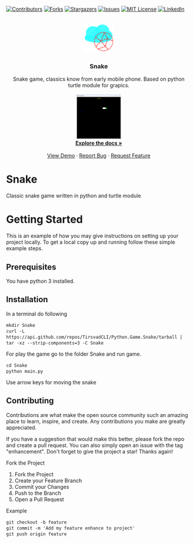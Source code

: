 [![Contributors][contributors-shield]][contributors-url]
[![Forks][forks-shield]][forks-url]
[![Stargazers][stars-shield]][stars-url]
[![Issues][issues-shield]][issues-url]
[![MIT License][license-shield]][license-url]
[![LinkedIn][linkedin-shield]][linkedin-url]


<!-- PROJECT LOGO -->
<br />
<div align="center">
  <a href="https://github.com/TirsvadCLI/Python.Game.Snake">
    <img src="images/logo.png" alt="Logo" width="80" height="80">
  </a>

  <h3 align="center">Snake</h3>

  <p align="center">
    Snake game, classics know from early mobile phone. Based on python turtle module for grapics.
    <br />
    <br />
    <a href="https://github.com/TirsvadCLI/Python.Game.Snake/blob/main/images/snake01.png">
      <img src="images/snake01.png" alt="Logo" width="120" height="120">
    </a>
    <br />
    <a href="https://github.com/TirsvadCLI/Python.Game.Snake"><strong>Explore the docs »</strong></a>
    <br />
    <br />
    <a href="https://github.com/TirsvadCLI/Python.Game.Snake">View Demo</a>
    ·
    <a href="https://github.com/TirsvadCLI/Python.Game.Snake/issues/new?labels=bug&template=bug-report---.md">Report Bug</a>
    ·
    <a href="https://github.com/TirsvadCLI/Python.Game.Snake/issues/new?labels=enhancement&template=feature-request---.md">Request Feature</a>
  </p>
</div>


# Snake
Classic snake game written in python and turtle module

# Getting Started
This is an example of how you may give instructions on setting up your project locally. To get a local copy up and running follow these simple example steps.

## Prerequisites
You have python 3 installed.

## Installation
In a terminal do following

```console
mkdir Snake
curl -L https://api.github.com/repos/TirsvadCLI/Python.Game.Snake/tarball | tar -xz --strip-components=3 -C Snake
```

For play the game go to the folder Snake and run game.

```commandline
cd Snake
python main.py
```

Use arrow keys for moving the snake

## Contributing

Contributions are what make the open source community such an amazing place to learn, inspire, and create. Any contributions you make are greatly appreciated.

If you have a suggestion that would make this better, please fork the repo and create a pull request. You can also simply open an issue with the tag "enhancement". Don't forget to give the project a star! Thanks again!

Fork the Project

<ol>
    <li>Fork the Project</li>
    <li>Create your Feature Branch</li>
    <li>Commit your Changes</li>
    <li>Push to the Branch</li>
    <li>Open a Pull Request</li>
</ol>

Example

```commandline
git checkout -b feature
git commit -m 'Add my feature enhance to project'
git push origin feature
```

<!-- MARKDOWN LINKS & IMAGES -->
<!-- https://www.markdownguide.org/basic-syntax/#reference-style-links -->
[contributors-shield]: https://img.shields.io/github/contributors/TirsvadCLI/Python.Game.Snake?style=for-the-badge
[contributors-url]: https://github.com/[github-repo]/graphs/contributors
[forks-shield]: https://img.shields.io/github/forks/TirsvadCLI/Python.Game.Snake?style=for-the-badge
[forks-url]: https://github.com/TirsvadCLI/Python.Game.Snake/network/members
[stars-shield]: https://img.shields.io/github/stars/TirsvadCLI/Python.Game.Snake?style=for-the-badge
[stars-url]: https://github.com/TirsvadCLI/Python.Game.Snake/stargazers
[issues-shield]: https://img.shields.io/github/issues/TirsvadCLI/Python.Game.Snake?style=for-the-badge
[issues-url]: https://github.com/TirsvadCLI/Python.Game.Snake/issues
[license-shield]: https://img.shields.io/github/license/TirsvadCLI/Python.Game.Snake?style=for-the-badge
[license-url]: https://github.com/TirsvadCLI/Python.Game.Snake/blob/master/LICENSE.txt
[linkedin-shield]: https://img.shields.io/badge/-LinkedIn-black.svg?style=for-the-badge&logo=linkedin&colorB=555
[linkedin-url]: https://www.linkedin.com/in/jens-tirsvad-nielsen-13b795b9/
